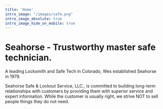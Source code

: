 ```yaml
---
title: 'Home'
intro_image: "/images/safe.png"
intro_image_absolute: true
intro_image_hide_on_mobile: true
---
```


# Seahorse - Trustworthy master safe technician.

A leading Locksmith and Safe Tech in Colorado, Wes established Seahorse in 1979.

Seahorse Safe & Lockout Service, LLC., is committed to building long-term relationships with customers by providing them with superior service and expert information. While the customer is usually right, we strive NOT to sell people things they do not need.
